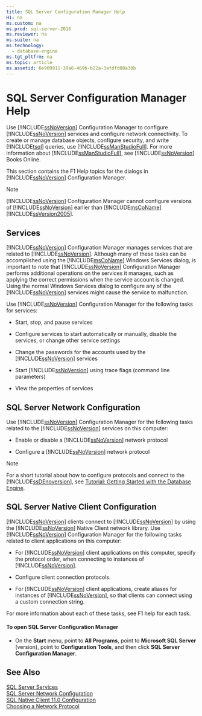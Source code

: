 ```yaml
---
title: SQL Server Configuration Manager Help
H1: na
ms.custom: na
ms.prod: sql-server-2016
ms.reviewer: na
ms.suite: na
ms.technology: 
  - database-engine
ms.tgt_pltfrm: na
ms.topic: article
ms.assetid: 6e909911-39a6-469b-b22a-3afdfd08a30b
---
```

# SQL Server Configuration Manager Help
  Use [!INCLUDE[ssNoVersion](../../Topics/TopicNameContainA/includes/ssNoVersion_md.md)] Configuration Manager to configure [!INCLUDE[ssNoVersion](../../Topics/TopicNameContainA/includes/ssNoVersion_md.md)] services and configure network connectivity. To create or manage database objects, configure security, and write [!INCLUDE[tsql](../../Topics/TopicNameContainA/includes/tsql_md.md)] queries, use [!INCLUDE[ssManStudioFull](../../Topics/TopicNameContainA/includes/ssManStudioFull_md.md)]. For more information about [!INCLUDE[ssManStudioFull](../../Topics/TopicNameContainA/includes/ssManStudioFull_md.md)], see [!INCLUDE[ssNoVersion](../../Topics/TopicNameContainA/includes/ssNoVersion_md.md)] Books Online.  
  
 This section contains the F1 Help topics for the dialogs in [!INCLUDE[ssNoVersion](../../Topics/TopicNameContainA/includes/ssNoVersion_md.md)] Configuration Manager.  
  
> [!NOTE]  
>  [!INCLUDE[ssNoVersion](../../Topics/TopicNameContainA/includes/ssNoVersion_md.md)] Configuration Manager cannot configure versions of [!INCLUDE[ssNoVersion](../../Topics/TopicNameContainA/includes/ssNoVersion_md.md)] earlier than [!INCLUDE[msCoName](../../Topics/TopicNameContainA/includes/msCoName_md.md)][!INCLUDE[ssVersion2005](../../Topics/TopicNameContainA/includes/ssVersion2005_md.md)].  
  
## Services  
 [!INCLUDE[ssNoVersion](../../Topics/TopicNameContainA/includes/ssNoVersion_md.md)] Configuration Manager manages services that are related to [!INCLUDE[ssNoVersion](../../Topics/TopicNameContainA/includes/ssNoVersion_md.md)]. Although many of these tasks can be accomplished using the [!INCLUDE[msCoName](../../Topics/TopicNameContainA/includes/msCoName_md.md)] Windows Services dialog, is important to note that [!INCLUDE[ssNoVersion](../../Topics/TopicNameContainA/includes/ssNoVersion_md.md)] Configuration Manager performs additional operations on the services it manages, such as applying the correct permissions when the service account is changed. Using the normal Windows Services dialog to configure any of the [!INCLUDE[ssNoVersion](../../Topics/TopicNameContainA/includes/ssNoVersion_md.md)] services might cause the service to malfunction.  
  
 Use [!INCLUDE[ssNoVersion](../../Topics/TopicNameContainA/includes/ssNoVersion_md.md)] Configuration Manager for the following tasks for services:  
  
-   Start, stop, and pause services  
  
-   Configure services to start automatically or manually, disable the services, or change other service settings  
  
-   Change the passwords for the accounts used by the [!INCLUDE[ssNoVersion](../../Topics/TopicNameContainA/includes/ssNoVersion_md.md)] services  
  
-   Start [!INCLUDE[ssNoVersion](../../Topics/TopicNameContainA/includes/ssNoVersion_md.md)] using trace flags (command line parameters)  
  
-   View the properties of services  
  
## SQL Server Network Configuration  
 Use [!INCLUDE[ssNoVersion](../../Topics/TopicNameContainA/includes/ssNoVersion_md.md)] Configuration Manager for the following tasks related to the [!INCLUDE[ssNoVersion](../../Topics/TopicNameContainA/includes/ssNoVersion_md.md)] services on this computer:  
  
-   Enable or disable a [!INCLUDE[ssNoVersion](../../Topics/TopicNameContainA/includes/ssNoVersion_md.md)] network protocol  
  
-   Configure a [!INCLUDE[ssNoVersion](../../Topics/TopicNameContainA/includes/ssNoVersion_md.md)] network protocol  
  
> [!NOTE]  
>  For a short tutorial about how to configure protocols and connect to the [!INCLUDE[ssDEnoversion](../../Topics/TopicNameContainA/includes/ssDEnoversion_md.md)], see [Tutorial: Getting Started with the Database Engine](../Topic/Tutorial:%20Getting%20Started%20with%20the%20Database%20Engine.md).  
  
## SQL Server Native Client Configuration  
 [!INCLUDE[ssNoVersion](../../Topics/TopicNameContainA/includes/ssNoVersion_md.md)] clients connect to [!INCLUDE[ssNoVersion](../../Topics/TopicNameContainA/includes/ssNoVersion_md.md)] by using the [!INCLUDE[ssNoVersion](../../Topics/TopicNameContainA/includes/ssNoVersion_md.md)] Native Client network library. Use [!INCLUDE[ssNoVersion](../../Topics/TopicNameContainA/includes/ssNoVersion_md.md)] Configuration Manager for the following tasks related to client applications on this computer:  
  
-   For [!INCLUDE[ssNoVersion](../../Topics/TopicNameContainA/includes/ssNoVersion_md.md)] client applications on this computer, specify the protocol order, when connecting to instances of [!INCLUDE[ssNoVersion](../../Topics/TopicNameContainA/includes/ssNoVersion_md.md)].  
  
-   Configure client connection protocols.  
  
-   For [!INCLUDE[ssNoVersion](../../Topics/TopicNameContainA/includes/ssNoVersion_md.md)] client applications, create aliases for instances of [!INCLUDE[ssNoVersion](../../Topics/TopicNameContainA/includes/ssNoVersion_md.md)], so that clients can connect using a custom connection string.  
  
 For more information about each of these tasks, see F1 help for each task.  
  
#### To open SQL Server Configuration Manager  
  
-   On the **Start** menu, point to **All Programs**, point to **Microsoft SQL Server** (version), point to **Configuration Tools**, and then click **SQL Server Configuration Manager**.  
  
## See Also  
 [SQL Server Services](../../Topics/TopicNameNotContainA/SQL-Server-Services.md)   
 [SQL Server Network Configuration](../../Topics/TopicNameNotContainA/SQL-Server-Network-Configuration.md)   
 [SQL Native Client 11.0 Configuration](../../Topics/TopicNameNotContainA/SQL-Native-Client-11.0-Configuration.md)   
 [Choosing a Network Protocol](../Topic/Choosing%20a%20Network%20Protocol.md)  
  
  